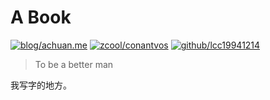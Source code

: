 # A Book

[![blog/achuan.me](https://img.shields.io/badge/blog-achuan.me-yellow.svg)](http://achuan.me/) [![zcool/conantvos](https://img.shields.io/badge/zcool-conantvos-green.svg)](https://www.zcool.com.cn/u/2512020) [![github/lcc19941214](https://img.shields.io/badge/github-lcc19941214-blue.svg)](https://github.com/lcc19941214)

> To be a better man

我写字的地方。